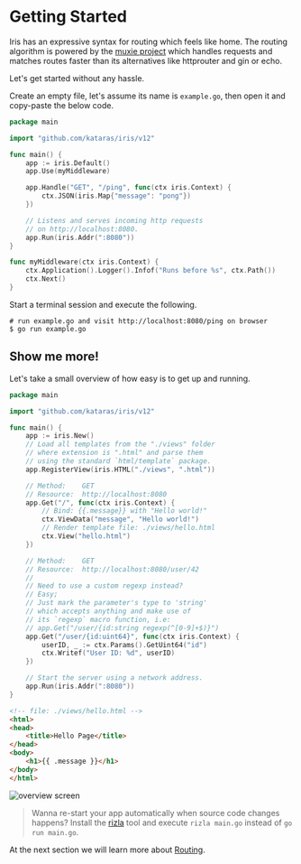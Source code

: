 # Getting Started

Iris has an expressive syntax for routing which feels like home. The routing algorithm is powered by the [muxie project](https://github.com/kataras/muxie) which handles requests and matches routes faster than its alternatives like httprouter and gin or echo.

Let's get started without any hassle.

Create an empty file, let's assume its name is `example.go`, then open it and copy-paste the below code.

```go
package main

import "github.com/kataras/iris/v12"

func main() {
    app := iris.Default()
    app.Use(myMiddleware)

    app.Handle("GET", "/ping", func(ctx iris.Context) {
        ctx.JSON(iris.Map{"message": "pong"})
    })

    // Listens and serves incoming http requests
    // on http://localhost:8080.
    app.Run(iris.Addr(":8080"))
}

func myMiddleware(ctx iris.Context) {
    ctx.Application().Logger().Infof("Runs before %s", ctx.Path())
    ctx.Next()
}
```

Start a terminal session and execute the following.

```text
# run example.go and visit http://localhost:8080/ping on browser
$ go run example.go
```

## Show me more!

Let's take a small overview of how easy is to get up and running.

```go
package main

import "github.com/kataras/iris/v12"

func main() {
    app := iris.New()
    // Load all templates from the "./views" folder
    // where extension is ".html" and parse them
    // using the standard `html/template` package.
    app.RegisterView(iris.HTML("./views", ".html"))

    // Method:    GET
    // Resource:  http://localhost:8080
    app.Get("/", func(ctx iris.Context) {
        // Bind: {{.message}} with "Hello world!"
        ctx.ViewData("message", "Hello world!")
        // Render template file: ./views/hello.html
        ctx.View("hello.html")
    })

    // Method:    GET
    // Resource:  http://localhost:8080/user/42
    //
    // Need to use a custom regexp instead?
    // Easy;
    // Just mark the parameter's type to 'string'
    // which accepts anything and make use of
    // its `regexp` macro function, i.e:
    // app.Get("/user/{id:string regexp(^[0-9]+$)}")
    app.Get("/user/{id:uint64}", func(ctx iris.Context) {
        userID, _ := ctx.Params().GetUint64("id")
        ctx.Writef("User ID: %d", userID)
    })

    // Start the server using a network address.
    app.Run(iris.Addr(":8080"))
}
```

```html
<!-- file: ./views/hello.html -->
<html>
<head>
    <title>Hello Page</title>
</head>
<body>
    <h1>{{ .message }}</h1>
</body>
</html>
```

![overview screen](https://github.com/kataras/build-a-better-web-together/raw/master/overview_screen_1.png)

> Wanna re-start your app automatically when source code changes happens? Install the [rizla](https://github.com/kataras/rizla) tool and execute `rizla main.go` instead of `go run main.go`.

At the next section we will learn more about [Routing](routing/).

